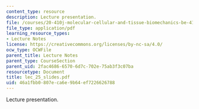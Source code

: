 ```yaml
---
content_type: resource
description: Lecture presentation.
file: /courses/20-410j-molecular-cellular-and-tissue-biomechanics-be-410j-spring-2003/46a1fbb0807eca6e9b64ef7226626788_lec_25_slides.pdf
file_type: application/pdf
learning_resource_types:
- Lecture Notes
license: https://creativecommons.org/licenses/by-nc-sa/4.0/
ocw_type: OCWFile
parent_title: Lecture Notes
parent_type: CourseSection
parent_uid: 2fac4686-6570-6d7c-702e-75ab3f3c07ba
resourcetype: Document
title: lec_25_slides.pdf
uid: 46a1fbb0-807e-ca6e-9b64-ef7226626788
---
```

Lecture presentation.